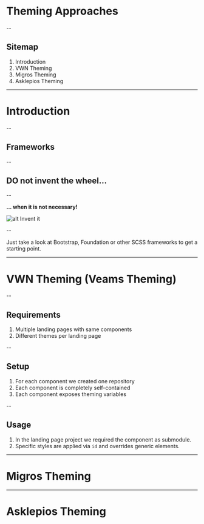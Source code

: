 # Theming Approaches

--

## Sitemap

1. Introduction
1. VWN Theming
1. Migros Theming
1. Asklepios Theming

---

# Introduction

--

## Frameworks

--

## DO not invent the wheel...

--

**... when it is not necessary!**

![alt Invent it](https://media.giphy.com/media/92Azfn0WSfpHa/giphy.gif "Invent it")

--

Just take a look at Bootstrap, Foundation or other SCSS frameworks to get a starting point.

---

# VWN Theming (Veams Theming)

--

## Requirements

1. Multiple landing pages with same components
1. Different themes per landing page

--

## Setup

1. For each component we created one repository
1. Each component is completely self-contained
1. Each component exposes theming variables

--

## Usage

1. In the landing page project we required the component as submodule.
1. Specific styles are applied via `id` and overrides generic elements.

---

# Migros Theming

---

# Asklepios Theming